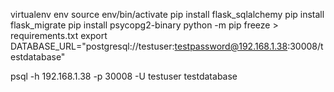 virtualenv env
source env/bin/activate
pip install flask_sqlalchemy
pip install flask_migrate 
pip install psycopg2-binary
python -m pip freeze > requirements.txt
export DATABASE_URL="postgresql://testuser:testpassword@192.168.1.38:30008/testdatabase"

psql -h 192.168.1.38 -p 30008 -U testuser testdatabase